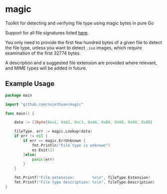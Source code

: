 # magic

Toolkit for detecting and verifying file type using magic bytes in pure Go

Support for all file signatures listed [here](https://en.wikipedia.org/wiki/List_of_file_signatures).

You only need to provide the first few hundred bytes of a given file to detect the file type, unless you want to detect `.iso` images, which require examination of the first 32774 bytes.

A description and a suggested file extension are provided where relevant, and MIME types will be added in future.

## Example Usage

```go
package main

import "github.com/nviethuan/magic"

func main() {

    data := []byte{0xa1, 0xb2, 0xc3, 0xd4, 0x00, 0x00, 0x00, 0x00}

    fileType, err := magic.Lookup(data)
    if err != nil {
        if err == magic.ErrUnknown {
            fmt.Println("File type is unknown")
            os.Exit(1)
        }else{
            panic(err)
        }
    }

    fmt.Printf("File extension:        %s\n", fileType.Extension)
    fmt.Printf("File type description: %s\n", fileType.Description)
}
```
